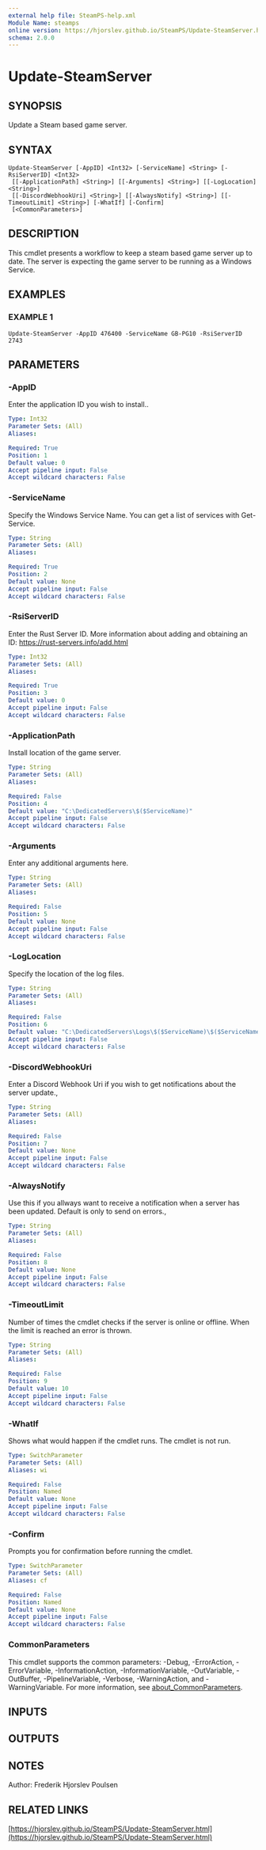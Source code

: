 ```yaml
---
external help file: SteamPS-help.xml
Module Name: steamps
online version: https://hjorslev.github.io/SteamPS/Update-SteamServer.html
schema: 2.0.0
---
```


# Update-SteamServer

## SYNOPSIS
Update a Steam based game server.

## SYNTAX

```
Update-SteamServer [-AppID] <Int32> [-ServiceName] <String> [-RsiServerID] <Int32>
 [[-ApplicationPath] <String>] [[-Arguments] <String>] [[-LogLocation] <String>]
 [[-DiscordWebhookUri] <String>] [[-AlwaysNotify] <String>] [[-TimeoutLimit] <String>] [-WhatIf] [-Confirm]
 [<CommonParameters>]
```

## DESCRIPTION
This cmdlet presents a workflow to keep a steam based game server up to date.
The server is expecting the game server to be running as a Windows Service.

## EXAMPLES

### EXAMPLE 1
```
Update-SteamServer -AppID 476400 -ServiceName GB-PG10 -RsiServerID 2743
```

## PARAMETERS

### -AppID
Enter the application ID you wish to install..

```yaml
Type: Int32
Parameter Sets: (All)
Aliases:

Required: True
Position: 1
Default value: 0
Accept pipeline input: False
Accept wildcard characters: False
```

### -ServiceName
Specify the Windows Service Name.
You can get a list of services with Get-Service.

```yaml
Type: String
Parameter Sets: (All)
Aliases:

Required: True
Position: 2
Default value: None
Accept pipeline input: False
Accept wildcard characters: False
```

### -RsiServerID
Enter the Rust Server ID.
More information about adding and obtaining an ID:
https://rust-servers.info/add.html

```yaml
Type: Int32
Parameter Sets: (All)
Aliases:

Required: True
Position: 3
Default value: 0
Accept pipeline input: False
Accept wildcard characters: False
```

### -ApplicationPath
Install location of the game server.

```yaml
Type: String
Parameter Sets: (All)
Aliases:

Required: False
Position: 4
Default value: "C:\DedicatedServers\$($ServiceName)"
Accept pipeline input: False
Accept wildcard characters: False
```

### -Arguments
Enter any additional arguments here.

```yaml
Type: String
Parameter Sets: (All)
Aliases:

Required: False
Position: 5
Default value: None
Accept pipeline input: False
Accept wildcard characters: False
```

### -LogLocation
Specify the location of the log files.

```yaml
Type: String
Parameter Sets: (All)
Aliases:

Required: False
Position: 6
Default value: "C:\DedicatedServers\Logs\$($ServiceName)\$($ServiceName)_$((Get-Date).ToShortDateString()).log"
Accept pipeline input: False
Accept wildcard characters: False
```

### -DiscordWebhookUri
Enter a Discord Webhook Uri if you wish to get notifications about the server
update.,

```yaml
Type: String
Parameter Sets: (All)
Aliases:

Required: False
Position: 7
Default value: None
Accept pipeline input: False
Accept wildcard characters: False
```

### -AlwaysNotify
Use this if you allways want to receive a notification when a server has been
updated.
Default is only to send on errors.,

```yaml
Type: String
Parameter Sets: (All)
Aliases:

Required: False
Position: 8
Default value: None
Accept pipeline input: False
Accept wildcard characters: False
```

### -TimeoutLimit
Number of times the cmdlet checks if the server is online or offline.
When
the limit is reached an error is thrown.

```yaml
Type: String
Parameter Sets: (All)
Aliases:

Required: False
Position: 9
Default value: 10
Accept pipeline input: False
Accept wildcard characters: False
```

### -WhatIf
Shows what would happen if the cmdlet runs.
The cmdlet is not run.

```yaml
Type: SwitchParameter
Parameter Sets: (All)
Aliases: wi

Required: False
Position: Named
Default value: None
Accept pipeline input: False
Accept wildcard characters: False
```

### -Confirm
Prompts you for confirmation before running the cmdlet.

```yaml
Type: SwitchParameter
Parameter Sets: (All)
Aliases: cf

Required: False
Position: Named
Default value: None
Accept pipeline input: False
Accept wildcard characters: False
```

### CommonParameters
This cmdlet supports the common parameters: -Debug, -ErrorAction, -ErrorVariable, -InformationAction, -InformationVariable, -OutVariable, -OutBuffer, -PipelineVariable, -Verbose, -WarningAction, and -WarningVariable. For more information, see [about_CommonParameters](http://go.microsoft.com/fwlink/?LinkID=113216).

## INPUTS

## OUTPUTS

## NOTES
Author: Frederik Hjorslev Poulsen

## RELATED LINKS

[https://hjorslev.github.io/SteamPS/Update-SteamServer.html](https://hjorslev.github.io/SteamPS/Update-SteamServer.html)

